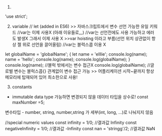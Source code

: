 
1. 
'use strict';

2. variable 
// let (added in ES6) >> 자바스크립트에서 변수 선언 가능한 유일 키워드 
//var는 이제 사용X (아래 이유들로,,,)
//var는 선언전에도 사용 가능하고 에러도 발생X 그래서 이제 사용 X >>var hoisting 이라고 부름(선언 위치 상관없이 항상 젤 위로 선언을 끌어올림)
//var는 블럭스콥 이용 X 

let globalName = 'globalName';
{
    let name = 'elllie';
    console.log(name);
    name = 'hello';
    console.log(name);
    console.log(globalName);
}
console.log(name);
//블럭 밖에서는 변수 접근X
console.log(globalName);
//글로벌 변수는 블럭스콥{} 관계없이 변수 접근 가능 >> 어플리케이션 시작~끝까지 항상 메모리에 탑재되어 있어 최소한으로 사용! 

3. constants
- immutable data type 가능하면 변경되지 않을 데이터 타입을 상수로! 
const maxNumber =5;

변수타입 - number, string, 
number,string 가 세부(int, long, ...)로 나눠지지 않음 

//special numeric values
const infinity = 1/0; //결과값 Infinity
const negativeInfinity = 1/0; //결과값 -Infinity
const nan = 'stringg'/2;  //결과값 NaN

